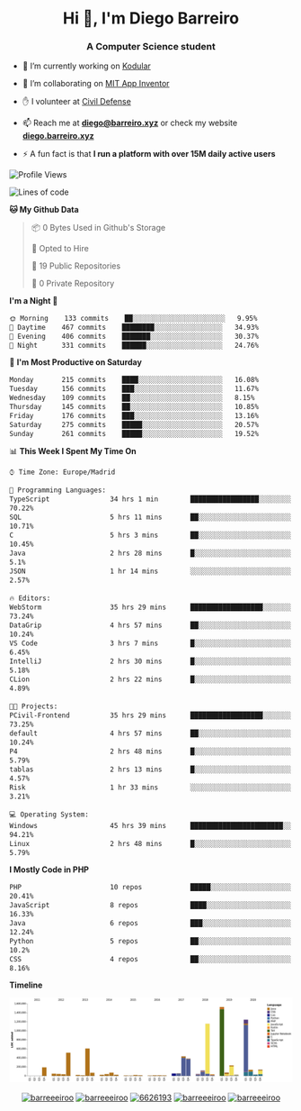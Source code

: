 <h1 align="center">Hi 👋, I'm Diego Barreiro</h1>
<h3 align="center">A Computer Science student</h3>

- 🔭 I’m currently working on [Kodular](https://www.kodular.io)

- 👯 I’m collaborating on [MIT App Inventor](https://github.com/mit-cml/appinventor-sources)

- ✋ I volunteer at [Civil Defense](https://proteccioncivil.sdc.gal)

- 📫 Reach me at **diego@barreiro.xyz** or check my website **[diego.barreiro.xyz](https://diego.barreiro.xyz)**

- ⚡ A fun fact is that **I run a platform with over 15M daily active users**

<!--START_SECTION:waka-->
![Profile Views](http://img.shields.io/badge/Profile%20Views-11-blue)

![Lines of code](https://img.shields.io/badge/From%20Hello%20World%20I%27ve%20Written-24.2%20million%20lines%20of%20code-blue)

**🐱 My Github Data** 

> 📦 0 Bytes Used in Github's Storage 
 > 
> 💼 Opted to Hire
 > 
> 📜 19 Public Repositories
 > 
> 🔑 0 Private Repository 
 > 
**I'm a Night 🦉** 

```text
🌞 Morning    133 commits    ██░░░░░░░░░░░░░░░░░░░░░░░   9.95% 
🌆 Daytime    467 commits    ████████░░░░░░░░░░░░░░░░░   34.93% 
🌃 Evening    406 commits    ███████░░░░░░░░░░░░░░░░░░   30.37% 
🌙 Night      331 commits    ██████░░░░░░░░░░░░░░░░░░░   24.76%

```
📅 **I'm Most Productive on Saturday** 

```text
Monday       215 commits    ████░░░░░░░░░░░░░░░░░░░░░   16.08% 
Tuesday      156 commits    ███░░░░░░░░░░░░░░░░░░░░░░   11.67% 
Wednesday    109 commits    ██░░░░░░░░░░░░░░░░░░░░░░░   8.15% 
Thursday     145 commits    ██░░░░░░░░░░░░░░░░░░░░░░░   10.85% 
Friday       176 commits    ███░░░░░░░░░░░░░░░░░░░░░░   13.16% 
Saturday     275 commits    █████░░░░░░░░░░░░░░░░░░░░   20.57% 
Sunday       261 commits    █████░░░░░░░░░░░░░░░░░░░░   19.52%

```


📊 **This Week I Spent My Time On** 

```text
⌚︎ Time Zone: Europe/Madrid

💬 Programming Languages: 
TypeScript               34 hrs 1 min        █████████████████░░░░░░░░   70.22% 
SQL                      5 hrs 11 mins       ██░░░░░░░░░░░░░░░░░░░░░░░   10.71% 
C                        5 hrs 3 mins        ██░░░░░░░░░░░░░░░░░░░░░░░   10.45% 
Java                     2 hrs 28 mins       █░░░░░░░░░░░░░░░░░░░░░░░░   5.1% 
JSON                     1 hr 14 mins        ░░░░░░░░░░░░░░░░░░░░░░░░░   2.57%

🔥 Editors: 
WebStorm                 35 hrs 29 mins      ██████████████████░░░░░░░   73.24% 
DataGrip                 4 hrs 57 mins       ██░░░░░░░░░░░░░░░░░░░░░░░   10.24% 
VS Code                  3 hrs 7 mins        █░░░░░░░░░░░░░░░░░░░░░░░░   6.45% 
IntelliJ                 2 hrs 30 mins       █░░░░░░░░░░░░░░░░░░░░░░░░   5.18% 
CLion                    2 hrs 22 mins       █░░░░░░░░░░░░░░░░░░░░░░░░   4.89%

🐱‍💻 Projects: 
PCivil-Frontend          35 hrs 29 mins      ██████████████████░░░░░░░   73.25% 
default                  4 hrs 57 mins       ██░░░░░░░░░░░░░░░░░░░░░░░   10.24% 
P4                       2 hrs 48 mins       █░░░░░░░░░░░░░░░░░░░░░░░░   5.79% 
tablas                   2 hrs 13 mins       █░░░░░░░░░░░░░░░░░░░░░░░░   4.57% 
Risk                     1 hr 33 mins        ░░░░░░░░░░░░░░░░░░░░░░░░░   3.21%

💻 Operating System: 
Windows                  45 hrs 39 mins      ███████████████████████░░   94.21% 
Linux                    2 hrs 48 mins       █░░░░░░░░░░░░░░░░░░░░░░░░   5.79%

```

**I Mostly Code in PHP** 

```text
PHP                      10 repos            █████░░░░░░░░░░░░░░░░░░░░   20.41% 
JavaScript               8 repos             ████░░░░░░░░░░░░░░░░░░░░░   16.33% 
Java                     6 repos             ███░░░░░░░░░░░░░░░░░░░░░░   12.24% 
Python                   5 repos             ██░░░░░░░░░░░░░░░░░░░░░░░   10.2% 
CSS                      4 repos             ██░░░░░░░░░░░░░░░░░░░░░░░   8.16%

```


**Timeline**

![Chart not found](https://raw.githubusercontent.com/barreeeiroo/barreeeiroo/master/charts/bar_graph.png) 


<!--END_SECTION:waka-->

<p align="center">
<a href="https://twitter.com/barreeeiroo" target="blank"><img align="center" src="https://cdn.jsdelivr.net/npm/simple-icons@3.0.1/icons/twitter.svg" alt="barreeeiroo" height="20" width="20" /></a>
<a href="https://linkedin.com/in/barreeeiroo" target="blank"><img align="center" src="https://cdn.jsdelivr.net/npm/simple-icons@3.0.1/icons/linkedin.svg" alt="barreeeiroo" height="20" width="20" /></a>
<a href="https://stackoverflow.com/users/6626193" target="blank"><img align="center" src="https://cdn.jsdelivr.net/npm/simple-icons@3.0.1/icons/stackoverflow.svg" alt="6626193" height="20" width="20" /></a>
<a href="https://fb.com/barreeeiroo" target="blank"><img align="center" src="https://cdn.jsdelivr.net/npm/simple-icons@3.0.1/icons/facebook.svg" alt="barreeeiroo" height="20" width="20" /></a>
<a href="https://instagram.com/barreeeiroo" target="blank"><img align="center" src="https://cdn.jsdelivr.net/npm/simple-icons@3.0.1/icons/instagram.svg" alt="barreeeiroo" height="20" width="20" /></a>
</p>
